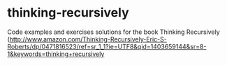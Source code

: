 thinking-recursively
===================

Code examples and exercises solutions for the book Thinking Recursively (http://www.amazon.com/Thinking-Recursively-Eric-S-Roberts/dp/0471816523/ref=sr_1_1?ie=UTF8&qid=1403659144&sr=8-1&keywords=thinking+recursively
